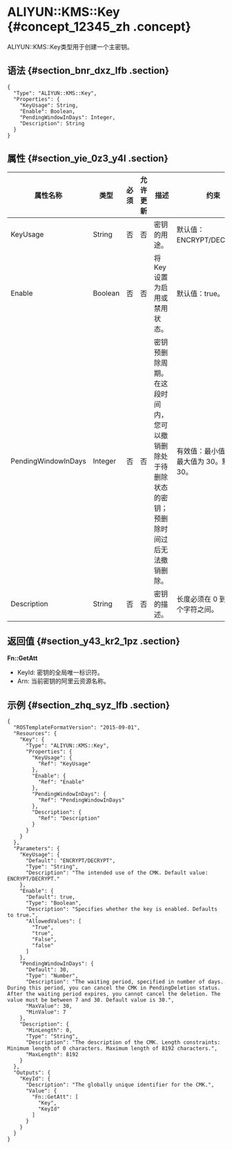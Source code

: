# ALIYUN::KMS::Key {#concept_12345_zh .concept}

ALIYUN::KMS::Key类型用于创建一个主密钥。

## 语法 {#section_bnr_dxz_lfb .section}

``` {#codeblock_gm8_i3y_zh1 .language-json}
{
  "Type": "ALIYUN::KMS::Key",
  "Properties": {
    "KeyUsage": String,
    "Enable": Boolean,
    "PendingWindowInDays": Integer,
    "Description": String
  }
}
```

## 属性 {#section_yie_0z3_y4l .section}

|属性名称|类型|必须|允许更新|描述|约束|
|----|--|--|----|--|--|
|KeyUsage|String|否|否|密钥的用途。|默认值：ENCRYPT/DECRYPT。|
|Enable|Boolean|否|否|将Key设置为启用或禁用状态。|默认值：true。|
|PendingWindowInDays|Integer|否|否|密钥预删除周期。在这段时间内，您可以撤销删除处于待删除状态的密钥；预删除时间过后无法撤销删除。|有效值：最小值为 7，最大值为 30。默认值：30。|
|Description|String|否|否|密钥的描述。 |长度必须在 0 到 8192 个字符之间。|

## 返回值 {#section_y43_kr2_1pz .section}

**Fn::GetAtt**

-   KeyId: 密钥的全局唯一标识符。
-   Arn: 当前密钥的阿里云资源名称。

## 示例 {#section_zhq_syz_lfb .section}

``` {#codeblock_u87_uaf_njk .language-json}
{
  "ROSTemplateFormatVersion": "2015-09-01",
  "Resources": {
    "Key": {
      "Type": "ALIYUN::KMS::Key",
      "Properties": {
        "KeyUsage": {
          "Ref": "KeyUsage"
        },
        "Enable": {
          "Ref": "Enable"
        },
        "PendingWindowInDays": {
          "Ref": "PendingWindowInDays"
        },
        "Description": {
          "Ref": "Description"
        }
      }
    }
  },
  "Parameters": {
    "KeyUsage": {
      "Default": "ENCRYPT/DECRYPT",
      "Type": "String",
      "Description": "The intended use of the CMK. Default value: ENCRYPT/DECRYPT."
    },
    "Enable": {
      "Default": true,
      "Type": "Boolean",
      "Description": "Specifies whether the key is enabled. Defaults to true.",
      "AllowedValues": [
        "True",
        "true",
        "False",
        "false"
      ]
    },
    "PendingWindowInDays": {
      "Default": 30,
      "Type": "Number",
      "Description": "The waiting period, specified in number of days. During this period, you can cancel the CMK in PendingDeletion status. After the waiting period expires, you cannot cancel the deletion. The value must be between 7 and 30. Default value is 30.",
      "MaxValue": 30,
      "MinValue": 7
    },
    "Description": {
      "MinLength": 0,
      "Type": "String",
      "Description": "The description of the CMK. Length constraints: Minimum length of 0 characters. Maximum length of 8192 characters.",
      "MaxLength": 8192
    }
  },
  "Outputs": {
    "KeyId": {
      "Description": "The globally unique identifier for the CMK.",
      "Value": {
        "Fn::GetAtt": [
          "Key",
          "KeyId"
        ]
      }
    }
  }
}
```

